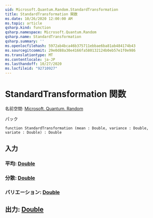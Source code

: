 ```yaml
---
uid: Microsoft.Quantum.Random.StandardTransformation
title: StandardTransformation 関数
ms.date: 10/26/2020 12:00:00 AM
ms.topic: article
qsharp.kind: function
qsharp.namespace: Microsoft.Quantum.Random
qsharp.name: StandardTransformation
qsharp.summary: ''
ms.openlocfilehash: 5972ab4bca46b375711ebbae6ba81ab484174b43
ms.sourcegitcommit: 29e0d88a30e4166fa580132124b0eb57e1f0e986
ms.translationtype: MT
ms.contentlocale: ja-JP
ms.lasthandoff: 10/27/2020
ms.locfileid: "92710927"
---
```

# <a name="standardtransformation-function"></a>StandardTransformation 関数

名前空間: [Microsoft. Quantum. Random](xref:Microsoft.Quantum.Random)

パック [](https://nuget.org/packages/)




```qsharp
function StandardTransformation (mean : Double, variance : Double, variate : Double) : Double
```


## <a name="input"></a>入力

### <a name="mean--double"></a>平均: [Double](xref:microsoft.quantum.lang-ref.double)




### <a name="variance--double"></a>分散: [Double](xref:microsoft.quantum.lang-ref.double)




### <a name="variate--double"></a>バリエーション: [Double](xref:microsoft.quantum.lang-ref.double)





## <a name="output--double"></a>出力: [Double](xref:microsoft.quantum.lang-ref.double)

